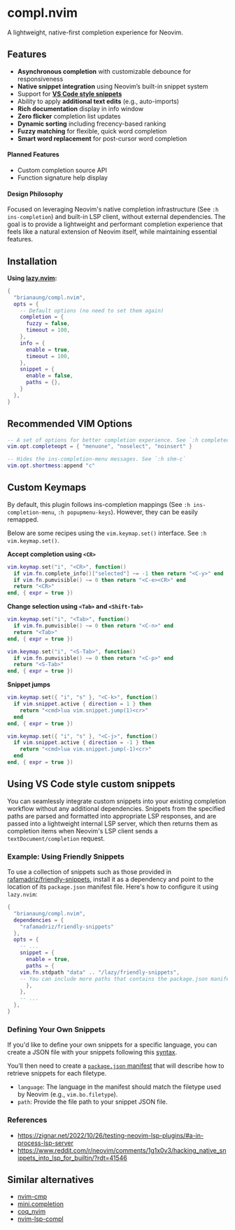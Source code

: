 # compl.nvim
A lightweight, native-first completion experience for Neovim.

## Features
- **Asynchronous completion** with customizable debounce for responsiveness
- **Native snippet integration** using Neovim’s built-in snippet system
- Support for [**VS Code style snippets**](#using-vs-code-style-custom-snippets)
- Ability to apply **additional text edits** (e.g., auto-imports)
- **Rich documentation** display in info window
- **Zero flicker** completion list updates
- **Dynamic sorting** including frecency-based ranking
- **Fuzzy matching** for flexible, quick word completion
- **Smart word replacement** for post-cursor word completion

#### Planned Features
- Custom completion source API
- Function signature help display

#### Design Philosophy
Focused on leveraging Neovim's native completion infrastructure (See `:h ins-completion`) and built-in LSP client, without external dependencies. The goal is to provide a lightweight and performant completion experience that feels like a natural extension of Neovim itself, while maintaining essential features.

## Installation
**Using [lazy.nvim](https://github.com/folke/lazy.nvim):**
```lua
{
  "brianaung/compl.nvim",
  opts = {
    -- Default options (no need to set them again)
    completion = {
      fuzzy = false,
      timeout = 100,
    },
    info = {
      enable = true,
      timeout = 100,
    },
    snippet = {
      enable = false,
      paths = {},
    }
  },
}
```

## Recommended VIM Options
```lua
-- A set of options for better completion experience. See `:h completeopt`
vim.opt.completeopt = { "menuone", "noselect", "noinsert" }

-- Hides the ins-completion-menu messages. See `:h shm-c`
vim.opt.shortmess:append "c"
```

## Custom Keymaps
By default, this plugin follows ins-completion mappings (See `:h ins-completion-menu`, `:h popupmenu-keys`). However, they can be easily remapped.

Below are some recipes using the `vim.keymap.set()` interface. See `:h vim.keymap.set()`.

**Accept completion using `<CR>`**
```lua
vim.keymap.set("i", "<CR>", function()
  if vim.fn.complete_info()["selected"] ~= -1 then return "<C-y>" end
  if vim.fn.pumvisible() ~= 0 then return "<C-e><CR>" end
  return "<CR>"
end, { expr = true })
```

**Change selection using `<Tab>` and `<Shift-Tab>`**
```lua
vim.keymap.set("i", "<Tab>", function()
  if vim.fn.pumvisible() ~= 0 then return "<C-n>" end
  return "<Tab>"
end, { expr = true })

vim.keymap.set("i", "<S-Tab>", function()
  if vim.fn.pumvisible() ~= 0 then return "<C-p>" end
  return "<S-Tab>"
end, { expr = true })
```

**Snippet jumps**
```lua
vim.keymap.set({ "i", "s" }, "<C-k>", function()
  if vim.snippet.active { direction = 1 } then
    return "<cmd>lua vim.snippet.jump(1)<cr>"
  end
end, { expr = true })

vim.keymap.set({ "i", "s" }, "<C-j>", function()
  if vim.snippet.active { direction = -1 } then
    return "<cmd>lua vim.snippet.jump(-1)<cr>"
  end
end, { expr = true })
```

## Using VS Code style custom snippets
You can seamlessly integrate custom snippets into your existing completion workflow without any additional dependencies. Snippets from the specified paths are parsed and formatted into appropriate LSP responses, and are passed into a lightweight internal LSP server, which then returns them as completion items when Neovim's LSP client sends a `textDocument/completion` request.

### Example: Using Friendly Snippets
To use a collection of snippets such as those provided in [rafamadriz/friendly-snippets](https://github.com/rafamadriz/friendly-snippets), install it as a dependency and point to the location of its `package.json` manifest file. Here's how to configure it using `lazy.nvim`:

```lua
{
  "brianaung/compl.nvim",
  dependencies = {
    "rafamadriz/friendly-snippets"
  },
  opts = {
    -- ...
    snippet = {
      enable = true,
      paths = {
	vim.fn.stdpath "data" .. "/lazy/friendly-snippets",
	-- You can include more paths that contains the package.json manifest for your custom snippets. See below for defining your own snippets.
      },
    },
    -- ...
  },
}
```

### Defining Your Own Snippets
If you'd like to define your own snippets for a specific language, you can create a JSON file with your snippets following this [syntax](https://code.visualstudio.com/docs/editor/userdefinedsnippets#_create-your-own-snippets).

You’ll then need to create a [`package.json` manifest](https://code.visualstudio.com/api/references/contribution-points#contributes.snippets) that will describe how to retrieve snippets for each filetype.
- `language`: The language in the manifest should match the filetype used by Neovim (e.g., `vim.bo.filetype`).
- `path`: Provide the file path to your snippet JSON file.

### References
- https://zignar.net/2022/10/26/testing-neovim-lsp-plugins/#a-in-process-lsp-server
- https://www.reddit.com/r/neovim/comments/1g1x0v3/hacking_native_snippets_into_lsp_for_builtin/?rdt=41546

## Similar alternatives
- [nvim-cmp](https://github.com/hrsh7th/nvim-cmp)
- [mini.completion](https://github.com/echasnovski/mini.completion)
- [coq_nvim](https://github.com/ms-jpq/coq_nvim)
- [nvim-lsp-compl](https://github.com/mfussenegger/nvim-lsp-compl)
